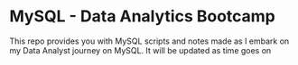 # MySQL - Data Analytics Bootcamp
This repo provides you with MySQL scripts and notes made as I embark on my Data Analyst journey on MySQL.
It will be updated as time goes on
